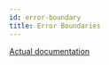 ```yaml
---
id: error-boundary
title: Error Boundaries
---
```


[Actual documentation](03-features/05-error-boundaries.md)

